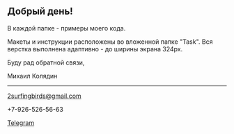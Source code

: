 ## Добрый день!

В каждой папке - примеры моего кода. 

Макеты и инструкции расположены во вложенной папке "Task". Вся верстка выполнена адаптивно - до ширины экрана 324px.

Буду рад обратной связи,

Михаил Колядин

***

2surfingbirds@gmail.com

+7-926-526-56-63

[Telegram](https://t.me/MikeFlow108)

